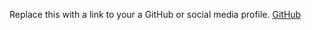 Replace this with a link to your a GitHub or social media profile.
[GitHub](https://github.com/NiteshSingh123/)
